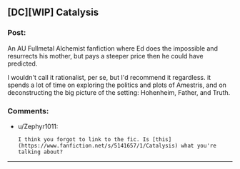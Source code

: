 ## [DC][WIP] Catalysis

### Post:

An AU Fullmetal Alchemist fanfiction where Ed does the impossible and resurrects his mother, but pays a steeper price then he could have predicted.

I wouldn't call it rationalist, per se, but I'd recommend it regardless. it spends a lot of time on exploring the politics and plots of Amestris, and on deconstructing the big picture of the setting: Hohenheim, Father, and Truth.

### Comments:

- u/Zephyr1011:
  ```
  I think you forgot to link to the fic. Is [this](https://www.fanfiction.net/s/5141657/1/Catalysis) what you're talking about?
  ```

---

